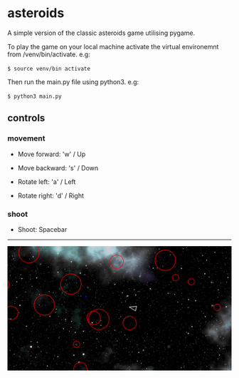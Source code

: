 # asteroids

A simple version of the classic asteroids game utilising pygame.

To play the game on your local machine activate the virtual environemnt from /venv/bin/activate. e.g:

`$ source venv/bin activate`

Then run the main.py file using python3. e.g:

`$ python3 main.py`

## controls

### movement

- Move forward: 'w' / Up

- Move backward: 's' / Down

- Rotate left: 'a' / Left

- Rotate right: 'd' / Right

### shoot

- Shoot: Spacebar

---

![Demo image of asteroids game](/assets/images/asteroids_demo_image.jpg)
